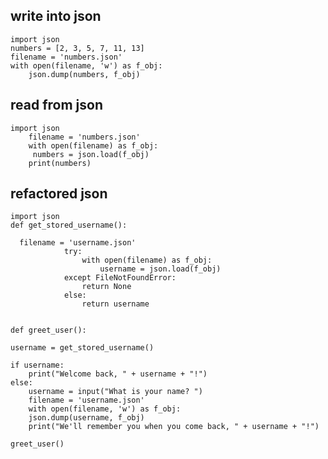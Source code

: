 ## write into json
    import json  
    numbers = [2, 3, 5, 7, 11, 13]  
    filename = 'numbers.json'  
    with open(filename, 'w') as f_obj:  
        json.dump(numbers, f_obj)    

## read from json 
    import json  
        filename = 'numbers.json'  
        with open(filename) as f_obj:  
         numbers = json.load(f_obj)  
        print(numbers)
    
## refactored json

    import json  
    def get_stored_username():

      filename = 'username.json'
                try:
                    with open(filename) as f_obj:
                        username = json.load(f_obj)
                except FileNotFoundError:
                    return None
                else:
                    return username  


    def greet_user():

    username = get_stored_username()

    if username:
        print("Welcome back, " + username + "!")
    else:
        username = input("What is your name? ")
        filename = 'username.json'
        with open(filename, 'w') as f_obj:
        json.dump(username, f_obj)
        print("We'll remember you when you come back, " + username + "!")

    greet_user()    
    
    
    
    
    